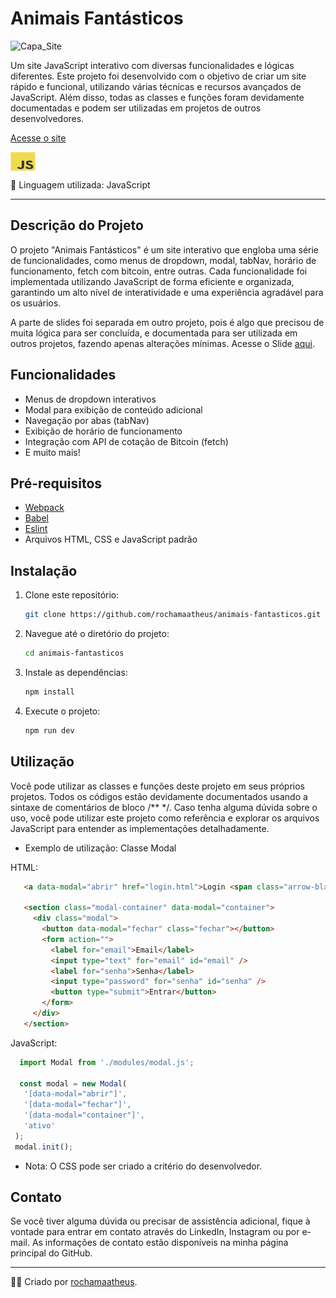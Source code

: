 # Animais Fantásticos

![Capa_Site](https://i.imgur.com/n8w5vPp.png)

Um site JavaScript interativo com diversas funcionalidades e lógicas diferentes. Este projeto foi desenvolvido com o objetivo de criar um site rápido e funcional, utilizando várias técnicas e recursos avançados de JavaScript. Além disso, todas as classes e funções foram devidamente documentadas e podem ser utilizadas em projetos de outros desenvolvedores.

[Acesse o site](https://rochamaatheus.github.io/Animais-Fantasticos/index.html)

 <img align="center" alt="Rocha-JavaScript" height="30" width="40" src="https://raw.githubusercontent.com/devicons/devicon/master/icons/javascript/javascript-original.svg">

🚀 Linguagem utilizada: JavaScript

---

## Descrição do Projeto

O projeto "Animais Fantásticos" é um site interativo que engloba uma série de funcionalidades, como menus de dropdown, modal, tabNav, horário de funcionamento, fetch com bitcoin, entre outras. Cada funcionalidade foi implementada utilizando JavaScript de forma eficiente e organizada, garantindo um alto nível de interatividade e uma experiência agradável para os usuários.

A parte de slides foi separada em outro projeto, pois é algo que precisou de muita lógica para ser concluída, e documentada para ser utilizada em outros projetos, fazendo apenas alterações mínimas. Acesse o Slide [aqui](https://github.com/rochamaatheus/Animais-Slide).

## Funcionalidades

- Menus de dropdown interativos
- Modal para exibição de conteúdo adicional
- Navegação por abas (tabNav)
- Exibição de horário de funcionamento
- Integração com API de cotação de Bitcoin (fetch)
- E muito mais!

## Pré-requisitos

- [Webpack](https://webpack.js.org)
- [Babel](https://babeljs.io)
- [Eslint](https://eslint.org)
- Arquivos HTML, CSS e JavaScript padrão

## Instalação

1. Clone este repositório:

   ```bash
   git clone https://github.com/rochamaatheus/animais-fantasticos.git
   
2. Navegue até o diretório do projeto:

   ```bash
   cd animais-fantasticos
   
3. Instale as dependências:

   ```bash
   npm install
   
4. Execute o projeto:

   ```bash
   npm run dev
   ```
   
 ## Utilização
 
 Você pode utilizar as classes e funções deste projeto em seus próprios projetos. Todos os códigos estão devidamente documentados usando a sintaxe de comentários de bloco /** */. Caso tenha alguma dúvida sobre o uso, você pode utilizar este projeto como referência e explorar os arquivos JavaScript para entender as implementações detalhadamente.
 
 - Exemplo de utilização: Classe Modal
 
 HTML:
 ```html
    <a data-modal="abrir" href="login.html">Login <span class="arrow-black"></span></a>

    <section class="modal-container" data-modal="container">
      <div class="modal">
        <button data-modal="fechar" class="fechar"></button>
        <form action="">
          <label for="email">Email</label>
          <input type="text" for="email" id="email" />
          <label for="senha">Senha</label>
          <input type="password" for="senha" id="senha" />
          <button type="submit">Entrar</button>
        </form>
      </div>
    </section>
 ```
 JavaScript:
 ```javascript
   import Modal from './modules/modal.js';
 
   const modal = new Modal(
    '[data-modal="abrir"]',
    '[data-modal="fechar"]',
    '[data-modal="container"]',
    'ativo'
  );
  modal.init();
 ```
 
 - Nota: O CSS pode ser criado a critério do desenvolvedor.

## Contato

Se você tiver alguma dúvida ou precisar de assistência adicional, fique à vontade para entrar em contato através do LinkedIn, Instagram ou por e-mail. As informações de contato estão disponíveis na minha página principal do GitHub.

---

👨‍💻 Criado por [rochamaatheus](https://github.com/rochamaatheus).
